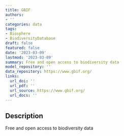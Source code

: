 ```yaml
---
title: GBIF
authors:
- ''
categories: data
tags:
- Biosphere
- BiodiversityDatabase
draft: false
featured: false
date: '2023-03-09'
lastmod: '2023-03-09'
summary: Free and open access to biodiversity data
model_repository: ''
data_repository: https://www.gbif.org/
links:
  url_doi: ''
  url_pdf: ''
  url_source: https://www.gbif.org/
  url_docs: ''
---
```


## Description

Free and open access to biodiversity data

